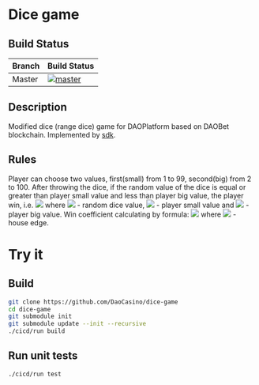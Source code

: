# Dice game 

## Build Status

Branch|Build Status
---|---
Master|[![master](https://travis-ci.org/georgiypetrov/dice-game.svg?branch=master)](https://travis-ci.org/georgiypetrov/dice-game.svg?branch=master)

## Description
Modified dice (range dice) game for DAOPlatform based on DAOBet blockchain. 
Implemented by [sdk](https://github.com/DaoCasino/game-contract-sdk). 

## Rules
Player can choose two values, first(small) from 1 to 99, second(big) from 2 to 100. 
After throwing the dice, if the random value of the dice is equal or greater than player small value and less than player big value, the player win,
i.e. <img src="https://render.githubusercontent.com/render/math?math=N_{small} \leq N_{rnd} <  N_{big}"> 
where <img src="https://render.githubusercontent.com/render/math?math=N_{rnd}"> - random dice value, 
<img src="https://render.githubusercontent.com/render/math?math=N_{small}"> - player small value
and <img src="https://render.githubusercontent.com/render/math?math=N_{big}"> - player big value.
Win coefficient calculating by formula:
<img src="https://render.githubusercontent.com/render/math?math=(100 * (1 - he))/(100 - (N_{big} - N_{small}))"> 
where <img src="https://render.githubusercontent.com/render/math?math=he"> - house edge.

# Try it

## Build
```bash
git clone https://github.com/DaoCasino/dice-game
cd dice-game
git submodule init
git submodule update --init --recursive
./cicd/run build
```
## Run unit tests
```bash
./cicd/run test
```
